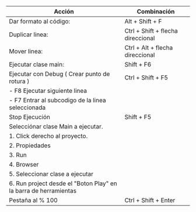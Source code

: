 |Acción| Combinación|
|------|------------|
|Dar formato al código:                                 | Alt + Shift + F|
|Duplicar linea:                                        | Ctrl + Shift + flecha direccional|
|Mover linea:                                           | Ctrl + Alt + flecha direccional|
|Ejecutar clase main:                                   | Shift + F6|
|Ejecutar con Debug ( Crear punto de rotura )           | Ctrl + Shift + F5|
|   - F8 Ejecutar siguiente linea                       | |
|   - F7 Entrar al subcodigo de la linea seleccionada   | |
|Stop Ejecución                                         | Shift + F5|
|Selecciónar clase Main a ejecutar.                     | |
|    1. Click derecho al proyecto.                      | |
|    2. Propiedades                                     | |
|    3. Run                                             | |
|    4. Browser                                         | |
|    5. Seleccionar clase a ejecutar                    | |
|    6. Run project desde el "Boton Play" en la barra de herramientas | |
|Pestaña al % 100                                       | Ctrl + Shift + Enter|